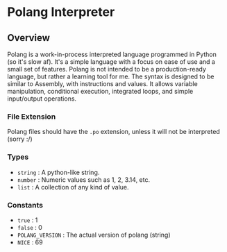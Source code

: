 # Polang Interpreter

## Overview

Polang is a work-in-process interpreted language programmed in Python (so it's slow af).
It's a simple language with a focus on ease of use and a small set of features.
Polang is not intended to be a production-ready language, but rather a learning tool for me.
The syntax is designed to be similar to Assembly, with instructions and values.
It allows variable manipulation, conditional execution, integrated loops, and simple input/output operations.

### File Extension

Polang files should have the `.po` extension, unless it will not be interpreted (sorry :/)

### Types
- `string` : A python-like string.
- `number` : Numeric values such as 1, 2, 3.14, etc.
- `list`   : A collection of any kind of value.

### Constants
- `true`  : 1
- `false` : 0
- `POLANG_VERSION` : The actual version of polang (string)
- `NICE` : 69